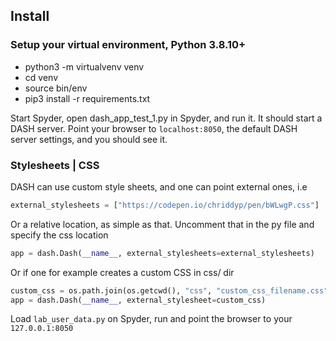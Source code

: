 ## Install

### Setup your virtual environment, Python 3.8.10+

 * python3 -m virtualvenv venv
 * cd venv
 * source bin/env
 * pip3 install -r requirements.txt

Start Spyder, open dash_app_test_1.py in Spyder, and run it.
It should start a DASH server.
Point your browser to ```localhost:8050```, the default DASH server settings, and you should see it.

### Stylesheets | CSS

DASH can use custom style sheets, and one can point external ones, i.e

```python
external_stylesheets = ["https://codepen.io/chriddyp/pen/bWLwgP.css"]
```

Or a relative location, as simple as that.
Uncomment that in the py file and specify the css location

```python
app = dash.Dash(__name__, external_stylesheets=external_stylesheets)
```

Or if one for example creates a custom CSS in css/ dir
```python
custom_css = os.path.join(os.getcwd(), "css", "custom_css_filename.css")
app = dash.Dash(__name__, external_stylesheet=custom_css)
```

Load ```lab_user_data.py``` on Spyder, run and point the browser to your ```127.0.0.1:8050```



 

